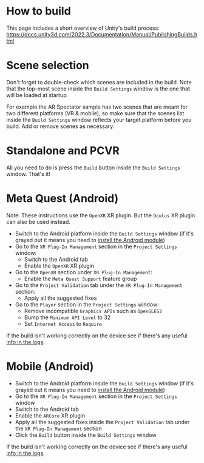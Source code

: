 ﻿# How to build
This page includes a short overview of Unity's build process: https://docs.unity3d.com/2022.3/Documentation/Manual/PublishingBuilds.html

# Scene selection
Don't forget to double-check which scenes are included in the build. Note that the top-most scene inside the `Build Settings` window is the one that will be loaded at startup.

For example the AR Spectator sample has two scenes that are meant for two different platforms (VR & mobile), so make sure that the scenes list inside the `Build Settings` window reflects your target platform before you build. Add or remove scenes as necessary.

# Standalone and PCVR
All you need to do is press the `Build` button inside the `Build Settings` window. That's it!

# Meta Quest (Android)
Note: These instructions use the `OpenXR` XR plugin. But the `Oculus` XR plugin can also be used instead.

* Switch to the Android platform inside the `Build Settings` window (if it's grayed out it means you need to [install the Android module](https://docs.unity3d.com/Manual/android-sdksetup.html))
* Go to the `XR Plug-In Management` section in the `Project Settings` window:
  * Switch to the Android tab
  * Enable the `OpenXR` XR plugin
* Go to the `OpenXR` section under `XR Plug-In Management`:
  * Enable the `Meta Quest Support` feature group
* Go to the `Project Validation` tab under the `XR Plug-In Management` section:
  * Apply all the suggested fixes
* Go to the `Player` section in the `Project Settings` window:
  * Remove incompatible `Graphics APIs` such as `OpenGLES2`
  * Bump the `Minimum API Level` to 32
  * Set `Internet Access` to `Require`

If the build isn't working correctly on the device see if there's any useful [info in the logs](Troubleshooting.md#how-to-check-logs-on-questandroid).

# Mobile (Android)
* Switch to the Android platform inside the `Build Settings` window (if it's grayed out it means you need to [install the Android module](https://docs.unity3d.com/Manual/android-sdksetup.html))
* Go to the `XR Plug-In Management` section in the `Project Settings` window
* Switch to the Android tab
* Enable the `ARCore` XR plugin
* Apply all the suggested fixes inside the `Project Validation` tab under the `XR Plug-In Management` section
* Click the `Build` button inside the `Build Settings` window

If the build isn't working correctly on the device see if there's any useful [info in the logs](Troubleshooting.md#how-to-check-logs-on-questandroid).
